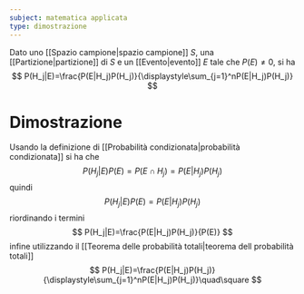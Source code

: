 ```yaml
---
subject: matematica applicata
type: dimostrazione
---
```

Dato uno [[Spazio campione|spazio campione]] $S$, una [[Partizione|partizione]] di $S$ e un [[Evento|evento]] $E$ tale che $P(E)\ne0$, si ha
$$
P(H_j|E)=\frac{P(E|H_j)P(H_j)}{\displaystyle\sum_{j=1}^nP(E|H_j)P(H_j)}
$$
# Dimostrazione
Usando la definizione di [[Probabilità condizionata|probabilità condizionata]] si ha che 
$$
P(H_j|E)P(E)=P(E\cap H_j)=P(E|H_j)P(H_j)
$$
quindi
$$
P(H_j|E)P(E)=P(E|H_j)P(H_j)
$$
riordinando i termini
$$
P(H_j|E)=\frac{P(E|H_j)P(H_j)}{P(E)}
$$
infine utilizzando il [[Teorema delle probabilità totali|teorema dell probabilità totali]]
$$
P(H_j|E)=\frac{P(E|H_j)P(H_j)}{\displaystyle\sum_{j=1}^nP(E|H_j)P(H_j)}\quad\square
$$